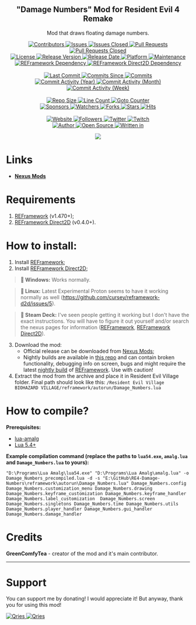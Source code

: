 <p align="center">
	<h2 align="center"><b>"Damage Numbers" Mod for Resident Evil 4 Remake</b></h2>
	<p align="center">Mod that draws floating damage numbers.</p>
</p>

<p align="center">
	<a href="https://github.com/greencomfytea/RE-Village-Damage-Numbers/graphs/contributors">
		<img alt="Contributors" src="https://custom-icon-badges.demolab.com/github/contributors/greencomfytea/RE-Village-Damage-Numbers?logo=person-add" />
	</a>
	<a href="https://github.com/greencomfytea/RE-Village-Damage-Numbers/issues">
		<img alt="Issues" src="https://custom-icon-badges.demolab.com/github/issues/greencomfytea/RE-Village-Damage-Numbers?logo=issue-opened" />
	</a>
	<a href="https://github.com/greencomfytea/RE-Village-Damage-Numbers/issues">
		<img alt="Issues Closed" src="https://custom-icon-badges.demolab.com/github/issues-closed/greencomfytea/RE-Village-Damage-Numbers?logo=issue-closed" />
	</a>
	<a href="https://github.com/greencomfytea/RE-Village-Damage-Numbers/pulls">
		<img alt="Pull Requests" src="https://custom-icon-badges.demolab.com/github/issues-pr/greencomfytea/RE-Village-Damage-Numbers?logo=git-pull-request" />
	</a>
	<a href="https://github.com/greencomfytea/RE-Village-Damage-Numbers/pulls">
		<img alt="Pull Requests Closed" src="https://custom-icon-badges.demolab.com/github/issues-pr-closed/greencomfytea/RE-Village-Damage-Numbers?logo=git-pull-request-closed" />
	</a>
	<br>
	<a href="https://github.com/greencomfytea/RE-Village-Damage-Numbers/blob/main/LICENSE">
		<img alt="License" src="https://custom-icon-badges.demolab.com/github/license/greencomfytea/RE-Village-Damage-Numbers?logo=law" />
	</a>
	<a href="https://github.com/greencomfytea/RE-Village-Damage-Numbers/releases">
		<img alt="Release Version" src="https://custom-icon-badges.demolab.com/github/v/release/greencomfytea/RE-Village-Damage-Numbers?logo=tag" />
	</a>
	<a href="https://github.com/greencomfytea/RE-Village-Damage-Numbers/releases">
		<img alt="Release Date" src="https://custom-icon-badges.demolab.com/github/release-date/greencomfytea/RE-Village-Damage-Numbers?logo=clock" />
	</a>
	<a href="">
		<img alt="Platform" src="https://custom-icon-badges.demolab.com/badge/platform-win%20%7C%20linux%20%7C%20steam%20deck-blue?logo=device-desktop" />
	</a>
	<a href="">
		<img alt="Maintenance" src="https://custom-icon-badges.demolab.com/maintenance/yes/2024?logo=tools" />
	</a>
	<br>
	<a href="https://nexusmods.com/residentevilvillage/mods/60">
		<img alt="REFramework Dependency" src="https://custom-icon-badges.demolab.com/badge/dependency-REFramework%20v1.470%2B-green?logo=package-dependencies" />
	</a>
   	<a href="https://nexusmods.com/residentevilvillage/mods/400">
		<img alt="REFramework Direct2D Dependency" src="https://custom-icon-badges.demolab.com/badge/dependency-REFramework%20Direct2D%20v0.4.0%2B-yellow?logo=package-dependencies" />
	</a>
	<br>
	<br>
	<a href="https://github.com/greencomfytea/RE-Village-Damage-Numbers/commits/main">
		<img alt="Last Commit" src="https://custom-icon-badges.demolab.com/github/last-commit/greencomfytea/RE-Village-Damage-Numbers?logo=git-commit" />
	</a>
	<a href="https://github.com/greencomfytea/RE-Village-Damage-Numbers/commits/main">
		<img alt="Commits Since" src="https://custom-icon-badges.demolab.com/github/commits-since/greencomfytea/RE-Village-Damage-Numbers/latest?logo=git-commit" />
	</a>
	<a href="https://github.com/greencomfytea/RE-Village-Damage-Numbers/commits/main">
		<img alt="Commits" src="https://custom-icon-badges.demolab.com/github/commit-activity/t/greencomfytea/RE-Village-Damage-Numbers?logo=git-commit" />
	</a>
	<br>
	<a href="https://github.com/greencomfytea/RE-Village-Damage-Numbers/graphs/commit-activity">
		<img alt="Commit Activity (Year)" src="https://custom-icon-badges.demolab.com/github/commit-activity/y/greencomfytea/RE-Village-Damage-Numbers?logo=pulse" />
	</a>
	<a href="https://github.com/greencomfytea/RE-Village-Damage-Numbers/graphs/commit-activity">
		<img alt="Commit Activity (Month)" src="https://custom-icon-badges.demolab.com/github/commit-activity/m/greencomfytea/RE-Village-Damage-Numbers?logo=pulse" />
	</a>
	<a href="https://github.com/greencomfytea/RE-Village-Damage-Numbers/graphs/commit-activity">
		<img alt="Commit Activity (Week)" src="https://custom-icon-badges.demolab.com/github/commit-activity/w/greencomfytea/RE-Village-Damage-Numbers?logo=pulse" />
	</a>
	<br>
	<br>
	<a href="">
		<img alt="Repo Size" src="https://custom-icon-badges.demolab.com/github/repo-size/greencomfytea/RE-Village-Damage-Numbers?logo=database" />
	</a>
	<a href="">
		<img alt="Line Count" src="https://sloc.xyz/github/greencomfytea/RE-Village-Damage-Numbers" />
	</a>
	<a href="">
		<img alt="Goto Counter" src="https://custom-icon-badges.demolab.com/github/search/greencomfytea/RE-Village-Damage-Numbers/goto?logo=git-compare" />
	</a>
	<br>
	<a href="https://github.com/sponsors/greencomfytea">
		<img alt="Sponsors" src="https://custom-icon-badges.demolab.com/github/sponsors/greencomfytea?logo=heart" />
	</a>
	<a href="https://github.com/greencomfytea/RE-Village-Damage-Numbers/watchers">
		<img alt="Watchers" src="https://custom-icon-badges.demolab.com/github/watchers/greencomfytea/RE-Village-Damage-Numbers?logo=eye" />
	</a>
	<a href="https://github.com/greencomfytea/RE-Village-Damage-Numbers/forks">
		<img alt="Forks" src="https://custom-icon-badges.demolab.com/github/forks/greencomfytea/RE-Village-Damage-Numbers?logo=repo-forked" />
	</a>
	<a href="https://github.com/greencomfytea/RE-Village-Damage-Numbers/stargazers">
		<img alt="Stars" src="https://custom-icon-badges.demolab.com/github/stars/greencomfytea/RE-Village-Damage-Numbers?logo=star" />
	</a>
	<a href="https://github.com/greencomfytea/RE-Village-Damage-Numbers/graphs/traffic">
		<img alt="Hits" src="https://custom-icon-badges.demolab.com/endpoint?url=https://hits.dwyl.com/greencomfytea/RE-Village-Damage-Numbers.json?color=blue&logo=eye" />
	</a>
	<br>
	<br>
	<a href="https://nexusmods.com/residentevilvillage/mods/402">
		<img alt="Website" src="https://custom-icon-badges.demolab.com/website?down_color=red&down_message=down&up_color=brightgreen&up_message=up&logo=link&url=https://nexusmods.com/residentevilvillage/mods/402" />
	</a>
	<a href="https://github.com/greencomfytea?tab=followers">
		<img alt="Followers" src="https://custom-icon-badges.demolab.com/github/followers/greencomfytea?logo=people" />
	</a>
	<a href="https://twitter.com/greencomfytea">
		<img alt="Twitter" src="https://img.shields.io/twitter/follow/greencomfytea?logo=twitter" />
	</a>
	<a href="https://twitch.tv/greencomfytea">
		<img alt="Twitch" src="https://img.shields.io/twitch/status/greencomfytea?logo=twitch" />
	</a>
	<br>
	<a href="https://github.com/greencomfytea">
		<img alt="Author" src="https://custom-icon-badges.demolab.com/badge/author-GreenComfyTea-green?logo=person" />
	</a>
	<a href="https://github.com/topics/open-source">
		<img alt="Open Source" src="https://img.shields.io/badge/open%20source-%20yes-brightgreen?logo=openvpn" />
	</a>
	<a href="https://cursey.github.io/reframework-book/index.html#lua-scripting">
		<img alt="Written in" src="https://custom-icon-badges.demolab.com/badge/written in-lua-000080?logo=terminal" />
	</a>
</p>

<p align="center">
	<a>
		<img align="center" src="https://github.com/GreenComfyTea/RE-Village-Damage-Numbers/assets/30152047/d087eb8d-0985-46cc-8b33-181811d542f3" />
	</a>
</p>

# Links
* **[Nexus Mods](https://www.nexusmods.com/residentevilvillage/mods/402)**

# Requirements
1. [REFramework](https://www.nexusmods.com/residentevilvillage/mods/60) (v1.470+);
2. [REFramework Direct2D](https://nexusmods.com/residentevilvillage/mods/400) (v0.4.0+).

# How to install:
1. Install [REFramework](https://nexusmods.com/residentevilvillage/mods/60);
2. Install [REFramework Direct2D](https://nexusmods.com/residentevilvillage/mods/400);
>**:pushpin: Windows:** Works normally.

>**:pushpin: Linux:** Latest Experimental Proton seems to have it working normally as well (https://github.com/cursey/reframework-d2d/issues/5).

>**:pushpin: Steam Deck:** I've seen people getting it working but I don't have the exact instructions. You will have to figure it out yourself and/or search the nexus pages for information ([REFramework](https://nexusmods.com/residentevilvillage/mods/60), [REFramework Direct2D](https://nexusmods.com/monsterhunterrise/mods/134)).
3. Download the mod:
    * Official release can be downloaded from [Nexus Mods](https://www.nexusmods.com/residentevilvillage/mods/402);
    * Nightly builds are available in [this repo](https://github.com/GreenComfyTea/RE-Village-Damage-Numbers) and can contain broken functionality, debugging info on screen, bugs and might require the latest [nightly build](https://github.com/praydog/REFramework-nightly/releases) of [REFramework](https://nexusmods.com/residentevilvillage/mods/60). Use with caution!
4. Extract the mod from the archive and place it in Resident Evil Village folder. Final path should look like this: `/Resident Evil Village BIOHAZARD VILLAGE/reframework/autorun/Damage_Numbers.lua`

# How to compile?
**Prerequisites:**
+ [lua-amalg](https://github.com/siffiejoe/lua-amalg)    
+ [Lua 5.4+](https://lua.org/)  

**Example compilation command (replace the paths to `lua54.exe`, `amalg.lua` and `Damage_Numbers.lua` to yours):**

`"D:\Programs\Lua Amalg\lua54.exe" "D:\Programs\Lua Amalg\amalg.lua" -o Damage_Numbers_precompiled.lua -d -s "E:\GitHub\RE4-Damage-Numbers\reframework\autorun\Damage_Numbers.lua" Damage_Numbers.config Damage_Numbers.customization_menu Damage_Numbers.drawing Damage_Numbers.keyframe_customization Damage_Numbers.keyframe_handler Damage_Numbers.label_customization  Damage_Numbers.screen Damage_Numbers.singletons Damage_Numbers.time Damage_Numbers.utils Damage_Numbers.player_handler Damage_Numbers.gui_handler Damage_Numbers.damage_handler`

# Credits
**GreenComfyTea** - creator of the mod and it's main contributor.
  
***
# Support

You can support me by donating! I would appreciate it! But anyway, thank you for using this mod!

 <a href="https://streamelements.com/greencomfytea/tip">
  <img alt="Qries" src="https://panels.twitch.tv/panel-48897356-image-c6155d48-b689-4240-875c-f3141355cb56">
</a>
<a href="https://ko-fi.com/greencomfytea">
  <img alt="Qries" src="https://panels.twitch.tv/panel-48897356-image-c2fcf835-87e4-408e-81e8-790789c7acbc">
</a>

